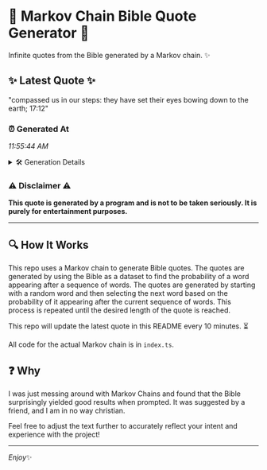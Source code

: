 # 📖 Markov Chain Bible Quote Generator 📖

Infinite quotes from the Bible generated by a Markov chain. ✨

## ✨ Latest Quote ✨
"compassed us in our steps: they have set their eyes bowing down to the earth; 17:12"

### ⏰ Generated At
*11:55:44 AM*

<details>
    <summary>🛠️ Generation Details</summary>
    <p>
        <strong>🌱 Seed:</strong> compassed<br>
        <strong>🔄 Iterations:</strong> 15<br>
        <strong>📜 Context History:</strong><br>[ compassed ]: us<br>[ compassed, us ]: in<br>[ compassed, us, in ]: our<br>[ compassed, us, in, our ]: steps:<br>[ compassed, us, in, our, steps: ]: they<br>[ compassed, us, in, our, steps:, they ]: have<br>[ us, in, our, steps:, they, have ]: set<br>[ in, our, steps:, they, have, set ]: their<br>[ our, steps:, they, have, set, their ]: eyes<br>[ steps:, they, have, set, their, eyes ]: bowing<br>[ they, have, set, their, eyes, bowing ]: down<br>[ have, set, their, eyes, bowing, down ]: to<br>[ set, their, eyes, bowing, down, to ]: the<br>[ their, eyes, bowing, down, to, the ]: earth;<br>[ eyes, bowing, down, to, the, earth; ]: 17:12<br>
    </p>
</details>

### ⚠️ Disclaimer ⚠️
**This quote is generated by a program and is not to be taken seriously. It is purely for entertainment purposes.**

---

## 🔍 How It Works

This repo uses a Markov chain to generate Bible quotes. The quotes are generated by using the Bible as a dataset to find the probability of a word appearing after a sequence of words. The quotes are generated by starting with a random word and then selecting the next word based on the probability of it appearing after the current sequence of words. This process is repeated until the desired length of the quote is reached.

This repo will update the latest quote in this README every 10 minutes. ⏳

All code for the actual Markov chain is in `index.ts`.

## ❓ Why

I was just messing around with Markov Chains and found that the Bible surprisingly yielded good results when prompted. 
It was suggested by a friend, and I am in no way christian.

Feel free to adjust the text further to accurately reflect your intent and experience with the project!

---

*Enjoy*✨
